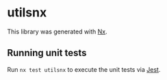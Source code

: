# utilsnx

This library was generated with [Nx](https://nx.dev).

## Running unit tests

Run `nx test utilsnx` to execute the unit tests via [Jest](https://jestjs.io).
